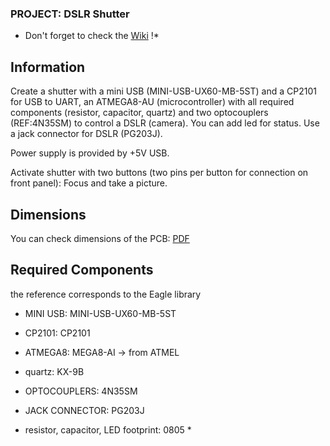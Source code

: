 ### PROJECT: DSLR Shutter
* Don't forget to check the [Wiki](https://github.com/Starius-Project/IUT/wiki/Eagle-Tutorial) !*
## Information

Create a shutter with a mini USB (MINI-USB-UX60-MB-5ST) and a CP2101 for USB to UART, an ATMEGA8-AU (microcontroller) with all required components (resistor, capacitor, quartz)
 and two optocouplers (REF:4N35SM) to control a DSLR (camera). You can add led for status.
 Use a jack connector for DSLR (PG203J).
 
 Power supply is provided by +5V USB.

Activate shutter with two buttons (two pins per button for connection on front panel): Focus and take a picture.

## Dimensions

You can check dimensions of the PCB: [PDF](https://github.com/Starius-Project/IUT/blob/master/Tutorial/Eagle/TP_2019/IUT_Tutorial/PCB%20Dimensions.pdf)

## Required Components
the reference corresponds to the Eagle library

* MINI USB: MINI-USB-UX60-MB-5ST
* CP2101: CP2101
* ATMEGA8: MEGA8-AI -> from ATMEL
* quartz: KX-9B
* OPTOCOUPLERS: 4N35SM
* JACK CONNECTOR: PG203J

* resistor, capacitor, LED footprint: 0805 *

